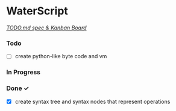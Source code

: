 # WaterScript

<em>[TODO.md spec & Kanban Board](https://bit.ly/3fCwKfM)</em>

### Todo

- [ ] create python-like byte code and vm  

### In Progress


### Done ✓

- [x] create syntax tree and syntax nodes that represent operations  

